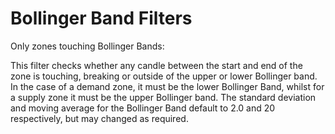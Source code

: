 # Bollinger Band Filters

Only zones touching Bollinger Bands:

This filter checks whether any candle between the start and end of the zone is touching, breaking or outside of the upper or lower Bollinger band. In the case of a demand zone, it must be the lower Bollinger Band, whilst for a supply zone it must be the upper Bollinger band. The standard deviation and moving average for the Bollinger Band default to 2.0 and 20 respectively, but may  changed as required.





